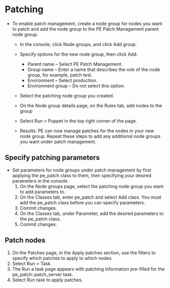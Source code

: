 # Patching
 - To enable patch management, create a node group for nodes you want to patch and add the node group to the PE Patch Management parent node group.

	- In the console, click Node groups, and click Add group.
	- Specify options for the new node group, then click Add.
		- Parent name – Select PE Patch Management.
		- Group name – Enter a name that describes the role of the node group, for example, patch test.
		- Environment – Select production.
		- Environment group – Do not select this option.
	- Select the patching node group you created.
	- On the Node group details page, on the Rules tab, add nodes to the group
	- Select Run > Puppet in the top right corner of the page.

	- Results: PE can now manage patches for the nodes in your new node group. Repeat these steps to add any additional node groups you want under patch management.

## Specify patching parameters
 - Set parameters for node groups under patch management by first applying the pe_patch class to them, then specifying your desired parameters in the console.
	1. On the Node groups page, select the patching node group you want to add parameters to.
	1. On the Classes tab, enter pe_patch and select Add class. You must add the pe_patch class before you can specify parameters.
	1. Commit changes.
	1. On the Classes tab, under Parameter, add the desired parameters to the pe_patch class.
	1. Commit changes.


## Patch nodes
1. On the Patches page, in the Apply patches section, use the filters to specify which patches to apply to which nodes
1. Select Run > Task.
1. The Run a task page appears with patching information pre-filled for the pe_patch::patch_server task.
1. Select Run task to apply patches.
